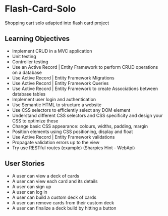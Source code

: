# Flash-Card-Solo
Shopping cart solo adapted into flash card project

## Learning Objectives

- Implement CRUD in a MVC application
- Unit testing
- Controller testing
- Use an Active Record | Entity Framework to perform CRUD operations on a database
- Use Active Record | Entity Framework Migrations
- Use Active Record | Entity Framework Queries
- Use Active Record | Entity Framework to create Associations between database tables
- Implement user login and authentication
- Use Semantic HTML to structure a website
- Use CSS selectors to efficiently select any DOM element
- Understand different CSS selectors and CSS specificity and design your CSS to optimize these
- Change basic CSS appearance: colours, widths, padding, margin
- Position elements using CSS positioning, display and float
- Use Active Record | Entity Framework validations
- Propagate validation errors up to the view
- Try use RESTful routes (example) (Sharpies Hint - WebApi)

## User Stories

- A user can view a deck of cards
- A user can view each card and its details
- A user can sign up
- A user can log in
- A user can build a custom deck of cards
- A user can remove cards from their custom deck
- A user can finalize a deck build by hitting a button
